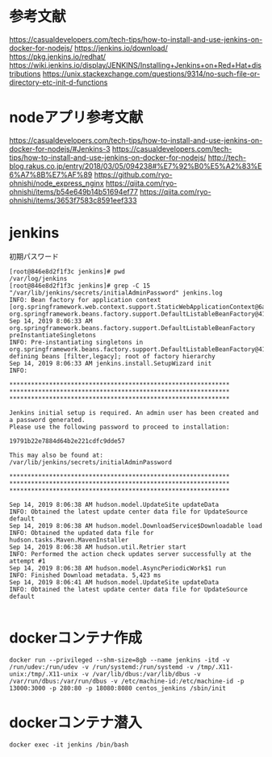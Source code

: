# 参考文献
https://casualdevelopers.com/tech-tips/how-to-install-and-use-jenkins-on-docker-for-nodejs/
https://jenkins.io/download/
https://pkg.jenkins.io/redhat/
https://wiki.jenkins.io/display/JENKINS/Installing+Jenkins+on+Red+Hat+distributions
https://unix.stackexchange.com/questions/9314/no-such-file-or-directory-etc-init-d-functions

# nodeアプリ参考文献
https://casualdevelopers.com/tech-tips/how-to-install-and-use-jenkins-on-docker-for-nodejs/#Jenkins-3
https://casualdevelopers.com/tech-tips/how-to-install-and-use-jenkins-on-docker-for-nodejs/
http://tech-blog.rakus.co.jp/entry/2018/03/05/094238#%E7%92%B0%E5%A2%83%E6%A7%8B%E7%AF%89
https://github.com/ryo-ohnishi/node_express_nginx
https://qiita.com/ryo-ohnishi/items/b54e649b14b51694ef77
https://qiita.com/ryo-ohnishi/items/3653f7583c8591eef333

# jenkins
初期パスワード
```
[root@846e8d2f1f3c jenkins]# pwd
/var/log/jenkins
[root@846e8d2f1f3c jenkins]# grep -C 15 "/var/lib/jenkins/secrets/initialAdminPassword" jenkins.log
INFO: Bean factory for application context [org.springframework.web.context.support.StaticWebApplicationContext@6a124227]: org.springframework.beans.factory.support.DefaultListableBeanFactory@419d889c
Sep 14, 2019 8:06:33 AM org.springframework.beans.factory.support.DefaultListableBeanFactory preInstantiateSingletons
INFO: Pre-instantiating singletons in org.springframework.beans.factory.support.DefaultListableBeanFactory@419d889c: defining beans [filter,legacy]; root of factory hierarchy
Sep 14, 2019 8:06:33 AM jenkins.install.SetupWizard init
INFO: 

*************************************************************
*************************************************************
*************************************************************

Jenkins initial setup is required. An admin user has been created and a password generated.
Please use the following password to proceed to installation:

19791b22e7884d64b2e221cdfc9dde57

This may also be found at: /var/lib/jenkins/secrets/initialAdminPassword

*************************************************************
*************************************************************
*************************************************************

Sep 14, 2019 8:06:38 AM hudson.model.UpdateSite updateData
INFO: Obtained the latest update center data file for UpdateSource default
Sep 14, 2019 8:06:38 AM hudson.model.DownloadService$Downloadable load
INFO: Obtained the updated data file for hudson.tasks.Maven.MavenInstaller
Sep 14, 2019 8:06:38 AM hudson.util.Retrier start
INFO: Performed the action check updates server successfully at the attempt #1
Sep 14, 2019 8:06:38 AM hudson.model.AsyncPeriodicWork$1 run
INFO: Finished Download metadata. 5,423 ms
Sep 14, 2019 8:06:41 AM hudson.model.UpdateSite updateData
INFO: Obtained the latest update center data file for UpdateSource default


```

# dockerコンテナ作成
```
docker run --privileged --shm-size=8gb --name jenkins -itd -v /run/udev:/run/udev -v /run/systemd:/run/systemd -v /tmp/.X11-unix:/tmp/.X11-unix -v /var/lib/dbus:/var/lib/dbus -v /var/run/dbus:/var/run/dbus -v /etc/machine-id:/etc/machine-id -p 13000:3000 -p 280:80 -p 18080:8080 centos_jenkins /sbin/init
```

# dockerコンテナ潜入
```
docker exec -it jenkins /bin/bash
```

